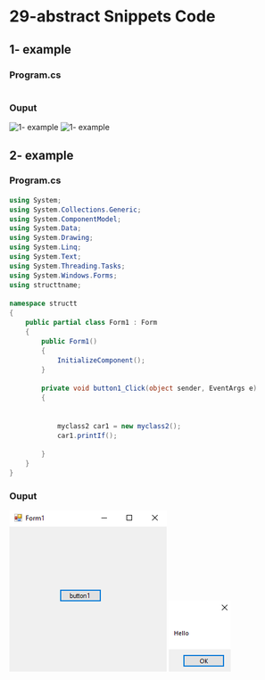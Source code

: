 # 29-abstract Snippets Code

## 1- example

### Program.cs

```c#


```

### Ouput

![1- example](media/1.png)
![1- example](media/2.png)


## 2- example

### Program.cs

```c#
using System;
using System.Collections.Generic;
using System.ComponentModel;
using System.Data;
using System.Drawing;
using System.Linq;
using System.Text;
using System.Threading.Tasks;
using System.Windows.Forms;
using structtname;

namespace structt
{
    public partial class Form1 : Form
    {
        public Form1()
        {
            InitializeComponent();
        }

        private void button1_Click(object sender, EventArgs e)
        {


            myclass2 car1 = new myclass2();
            car1.printIf();

        }
    }
}


```

### Ouput

![2- example](media/3.png)
![2- example](media/4.png)







